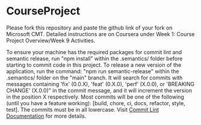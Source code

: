 # CourseProject

Please fork this repository and paste the github link of your fork on Microsoft CMT. Detailed instructions are on Coursera under Week 1: Course Project Overview/Week 9 Activities.

To ensure your machine has the required packages for commit lint and semantic release, run "npm install" within the .semantics/ folder before starting to commit code in this project. To release a new version of the application, run the command: "npm run semantic-release" within the .semantics/ folder on the "main" branch. It will search for commits with messages containing 'fix' (0.0.X), 'feat' (0.X.0), 'perf' (X.0.0), or 'BREAKING CHANGE' (X.0.0)" in the commit message, and it will increment the version in the position X respectively. Most commits will be one of the following (until you have a feature working): [build, chore, ci, docs, refactor, style, test]. The commits must be in all lowercase. Visit [Commit Lint Documentation](https://commitlint.js.org/#/?id=test) for more details.